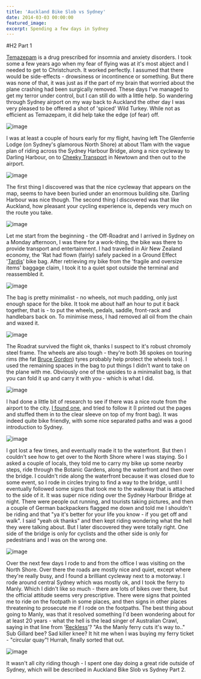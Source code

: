 ```yaml
---
title: 'Auckland Bike Slob vs Sydney'
date: 2014-03-03 00:00:00
featured_image: 
excerpt: Spending a few days in Sydney
---
```


#H2 Part 1 

[Temazepam](http://en.wikipedia.org/wiki/temazepam) is a drug prescribed for insomnia and anxiety disorders. I took some a few years ago when my fear of flying was at it's most abject and I needed to get to Christchurch. It worked perfectly. I assumed that there would be side-effects - drowsiness or incontinence or something. But there was none of that, it was just as if the part of my brain that worried about the plane crashing had been surgically removed. These days I've managed to get my terror under control, but I can still do with a little help. So wandering through Sydney airport on my way back to Auckland the other day I was very pleased to be offered a shot of 'spiced' Wild Turkey. While not as efficient as Temazepam, it did help take the edge (of fear) off.
 
![image](https://farm3.staticflickr.com/2847/12381198003_6386307cf7_c.jpg)

I was at least a couple of hours early for my flight, having left The Glenferrie Lodge (on Sydney's glamorous North Shore) at about 11am with the vague plan of riding across the Sydney Harbour Bridge, along a nice cycleway to Darling Harbour, on to [Cheeky Transport](http://www.cheekytransport.com.au/) in Newtown and then out to the airport.

![image](https://v4s.yimg.com/so/7301/12381069835_7a66c15ca9_c.jpg)

The first thing I discovered was that the nice cycleway that appears on the map, seems to have been buried under an enormous building site. Darling Harbour was nice though. The second thing I discovered was that like Auckland, how pleasant your cycling experience is, depends very much on the route you take. 

![image](https://v4s.yimg.com/sm/5485/12380744965_82b0e3227e_c.jpg)

Let me start from the beginning - the Off-Roadrat and I arrived in Sydney on a Monday afternoon, I was there for a work-thing, the bike was there to provide transport and entertainment. I had travelled in Air New Zealand economy, the 'Rat had flown (fairly) safely packed in a Ground Effect '[Tardis](https://www.groundeffect.co.nz/product/BAG/TAR/)' bike bag. After retrieving my bike from the 'fragile and oversize items' baggage claim, I took it to a quiet spot outside the terminal and reassembled it.

![image](https://v4s.yimg.com/sj/2827/12381201374_07bd879b02_c.jpg)

The bag is pretty minimalist - no wheels, not much padding, only just enough space for the bike. It took me about half an hour to put it back together, that is - to put the wheels, pedals, saddle, front-rack and handlebars back on. To minimise mess, I had removed all oil from the chain and waxed it.

![image](https://farm3.staticflickr.com/2847/12381210164_b9d574c927_c.jpg)

The Roadrat survived the flight ok, thanks I suspect to it's robust chromoly steel frame. The wheels are also tough - they're both 36 spokes on touring rims (the fat [Bruce Gordon](http://www.bgcycles.com/rock-n-road-tire.html)) tyres probably help protect the wheels too). I used the remaining spaces in the bag to put things I didn't want to take on the plane with me. Obviously one of the upsides to a minimalist bag, is that you can fold it up and carry it with you - which is what I did.

![image](https://ycpi-farm4.staticflickr.com/3782/12380942653_a50c6459c9_c.jpg)

I had done a little bit of research to see if there was a nice route from the airport to the city. [I found one](http://cycletraveller.com.au/australia/routes/how-to-cycle-from-Sydney-airport-to-the-city), and tried to follow it (I printed out the pages and stuffed them in to the clear sleeve on top of my front bag). It was indeed quite bike friendly, with some nice separated paths and was a good introduction to Sydney.

![image](https://s2.yimg.com/sk/3683/12381241764_c013ec04aa_c.jpg)

I got lost a few times, and eventually made it to the waterfront. But then I couldn't see how to get over to the North Shore where I was staying. So I asked a couple of locals, they told me to carry my bike up some nearby steps, ride through the Botanic Gardens, along the waterfront and then over the bridge. I couldn't ride along the waterfront because it was closed due to some event, so I rode in circles trying to find a way to the bridge, until I eventually followed some signs that took me to the walkway that is attached to the side of it. It was super nice riding over the Sydney Harbour Bridge at night. There were people out running, and tourists taking pictures, and then a couple of German backpackers flagged me down and told me I shouldn't be riding and that "ya it's better for your life you know - if you get off and walk". I said "yeah ok thanks" and then kept riding wondering what the hell they were talking about. But I later discovered they were totally right. One side of the bridge is only for cyclists and the other side is only for pedestrians and I was on the wrong one.

![image](https://ycpi-farm8.staticflickr.com/7291/12381474454_e41e183b99_c.jpg)

Over the next few days I rode to and from the office I was visiting on the North Shore. Over there the roads are mostly nice and quiet, except where they're really busy, and I found a brilliant cycleway next to a motorway. I rode around central Sydney which was mostly ok, and I took the ferry to Manly. Which I didn't like so much - there are lots of bikes over there, but the official attitude seems very prescriptive. There were signs that pointed me to ride on the footpath in some places, and then signs in other places threatening to prosecute me if I rode on the footpaths. The best thing about going to Manly, was that it resolved something I'd been wondering about for at least 20 years - what the hell is the lead singer of Australian Crawl, saying in that line from '[Reckless](http://www.youtube.com/watch?v=JIrUqsB-0vw&feature=kp)'? "As the Manly ferry cuts it's way to.." Sub Gillard bee? Sad killer knee? It hit me when I was buying my ferry ticket - "circular quay"! Hurrah, finally sorted that out.

![image](https://v4s.yimg.com/sj/2890/12381176653_b481300c1e_c.jpg)

It wasn't all city riding though - I spent one day doing a great ride outside of Sydney, which will be described in Auckland Bike Slob vs Sydney Part 2.